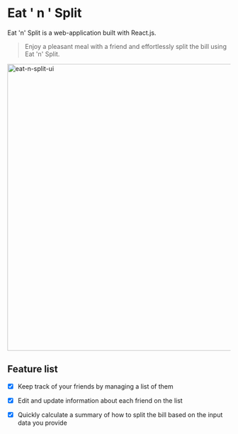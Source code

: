 # Eat ' n ' Split
Eat 'n' Split is a web-application built with React.js.

> Enjoy a pleasant meal with a friend and effortlessly split the bill using Eat 'n' Split.

<img width="647" alt="eat-n-split-ui" src="https://github.com/vladfreishmidt/eat-n-split/assets/34311507/9f089b52-e606-492f-87b8-674c552e9168">

## Feature list

- [x] Keep track of your friends by managing a list of them
- [x] Edit and update information about each friend on the list
- [x] Quickly calculate a summary of how to split the bill based on the input data you provide




